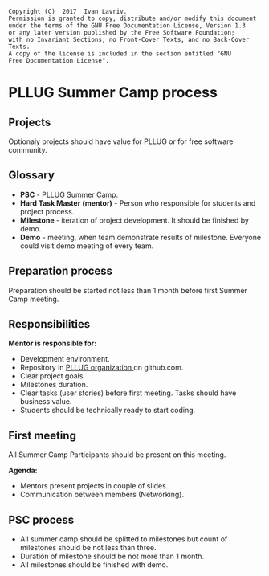     Copyright (C)  2017  Ivan Lavriv.
    Permission is granted to copy, distribute and/or modify this document
    under the terms of the GNU Free Documentation License, Version 1.3
    or any later version published by the Free Software Foundation;
    with no Invariant Sections, no Front-Cover Texts, and no Back-Cover Texts.
    A copy of the license is included in the section entitled "GNU
    Free Documentation License".

# PLLUG Summer Camp process 

## Projects 

Optionaly projects should have value for PLLUG or for free software community.

## Glossary 

* **PSC** - PLLUG Summer Camp.
* **Hard Task Master (mentor)** - Person who responsible for students and project process.
* **Milestone** - iteration of project development. It should be finished by demo.
* **Demo** - meeting, when team demonstrate results of milestone. Everyone could visit demo meeting of every team.

## Preparation process

Preparation should be started not less than 1 month before first Summer Camp meeting.

## Responsibilities 

**Mentor is responsible for:**

* Development environment.
* Repository in [PLLUG organization ](https://github.com/PLLUG) on github.com.
* Clear project goals.
* Milestones duration.
* Clear tasks (user stories) before first meeting. Tasks should have business value.
* Students should be technically ready to start coding.

## First meeting

All Summer Camp Participants should be present on this meeting.

**Agenda:** 

* Mentors present projects in couple of slides.
* Communication between members (Networking).

## PSC process

* All summer camp should be splitted to milestones but count of milestones should be not less than three.
* Duration of milestone should be not more than 1 month. 
* All milestones should be finished with demo.









